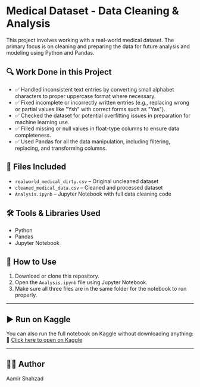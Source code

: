 # Medical Dataset - Data Cleaning & Analysis

This project involves working with a real-world medical dataset. The primary focus is on cleaning and preparing the data for future analysis and modeling using Python and Pandas.

## 🔍 Work Done in this Project

- ✅ Handled inconsistent text entries by converting small alphabet characters to proper uppercase format where necessary.
- ✅ Fixed incomplete or incorrectly written entries (e.g., replacing wrong or partial values like "Ysh" with correct forms such as "Yas").
- ✅ Checked the dataset for potential overfitting issues in preparation for machine learning use.
- ✅ Filled missing or null values in float-type columns to ensure data completeness.
- ✅ Used Pandas for all the data manipulation, including filtering, replacing, and transforming columns.

## 📂 Files Included

- `realworld_medical_dirty.csv` – Original uncleaned dataset
- `cleaned_medical_data.csv` – Cleaned and processed dataset
- `Analysis.ipynb` – Jupyter Notebook with full data cleaning code

## 🛠 Tools & Libraries Used

- Python
- Pandas
- Jupyter Notebook

## 📎 How to Use

1. Download or clone this repository.
2. Open the `Analysis.ipynb` file using Jupyter Notebook.
3. Make sure all three files are in the same folder for the notebook to run properly.
---

## ▶️ Run on Kaggle

You can also run the full notebook on Kaggle without downloading anything:  
🔗 [Click here to open on Kaggle](https://www.kaggle.com/aamir5659/medical-clean-dataset)

---

## 👨‍💻 Author

Aamir Shahzad
